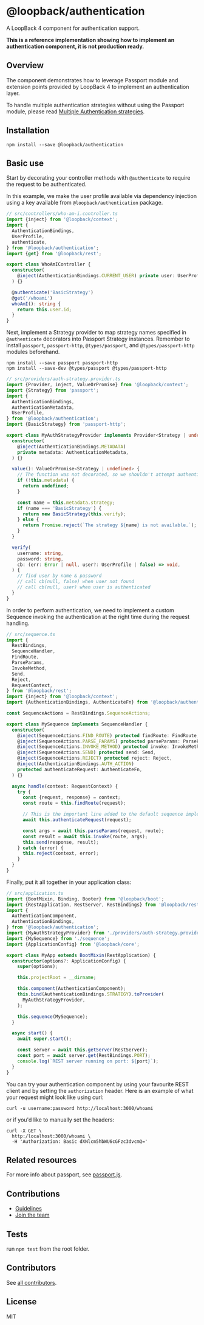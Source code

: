 # @loopback/authentication

A LoopBack 4 component for authentication support.

**This is a reference implementation showing how to implement an authentication
component, it is not production ready.**

## Overview

The component demonstrates how to leverage Passport module and extension points
provided by LoopBack 4 to implement an authentication layer.

To handle multiple authentication strategies without using the Passport module,
please read
[Multiple Authentication strategies](./packages/authentication/docs/authentication-system.md).

## Installation

```shell
npm install --save @loopback/authentication
```

## Basic use

Start by decorating your controller methods with `@authenticate` to require the
request to be authenticated.

In this example, we make the user profile available via dependency injection
using a key available from `@loopback/authentication` package.

```ts
// src/controllers/who-am-i.controller.ts
import {inject} from '@loopback/context';
import {
  AuthenticationBindings,
  UserProfile,
  authenticate,
} from '@loopback/authentication';
import {get} from '@loopback/rest';

export class WhoAmIController {
  constructor(
    @inject(AuthenticationBindings.CURRENT_USER) private user: UserProfile,
  ) {}

  @authenticate('BasicStrategy')
  @get('/whoami')
  whoAmI(): string {
    return this.user.id;
  }
}
```

Next, implement a Strategy provider to map strategy names specified in
`@authenticate` decorators into Passport Strategy instances. Remember to install
`passport`, `passport-http`, `@types/passport`, and `@types/passport-http`
modules beforehand.

```shell
npm install --save passport passport-http
npm install --save-dev @types/passport @types/passport-http
```

```ts
// src/providers/auth-strategy.provider.ts
import {Provider, inject, ValueOrPromise} from '@loopback/context';
import {Strategy} from 'passport';
import {
  AuthenticationBindings,
  AuthenticationMetadata,
  UserProfile,
} from '@loopback/authentication';
import {BasicStrategy} from 'passport-http';

export class MyAuthStrategyProvider implements Provider<Strategy | undefined> {
  constructor(
    @inject(AuthenticationBindings.METADATA)
    private metadata: AuthenticationMetadata,
  ) {}

  value(): ValueOrPromise<Strategy | undefined> {
    // The function was not decorated, so we shouldn't attempt authentication
    if (!this.metadata) {
      return undefined;
    }

    const name = this.metadata.strategy;
    if (name === 'BasicStrategy') {
      return new BasicStrategy(this.verify);
    } else {
      return Promise.reject(`The strategy ${name} is not available.`);
    }
  }

  verify(
    username: string,
    password: string,
    cb: (err: Error | null, user?: UserProfile | false) => void,
  ) {
    // find user by name & password
    // call cb(null, false) when user not found
    // call cb(null, user) when user is authenticated
  }
}
```

In order to perform authentication, we need to implement a custom Sequence
invoking the authentication at the right time during the request handling.

```ts
// src/sequence.ts
import {
  RestBindings,
  SequenceHandler,
  FindRoute,
  ParseParams,
  InvokeMethod,
  Send,
  Reject,
  RequestContext,
} from '@loopback/rest';
import {inject} from '@loopback/context';
import {AuthenticationBindings, AuthenticateFn} from '@loopback/authentication';

const SequenceActions = RestBindings.SequenceActions;

export class MySequence implements SequenceHandler {
  constructor(
    @inject(SequenceActions.FIND_ROUTE) protected findRoute: FindRoute,
    @inject(SequenceActions.PARSE_PARAMS) protected parseParams: ParseParams,
    @inject(SequenceActions.INVOKE_METHOD) protected invoke: InvokeMethod,
    @inject(SequenceActions.SEND) protected send: Send,
    @inject(SequenceActions.REJECT) protected reject: Reject,
    @inject(AuthenticationBindings.AUTH_ACTION)
    protected authenticateRequest: AuthenticateFn,
  ) {}

  async handle(context: RequestContext) {
    try {
      const {request, response} = context;
      const route = this.findRoute(request);

      // This is the important line added to the default sequence implementation
      await this.authenticateRequest(request);

      const args = await this.parseParams(request, route);
      const result = await this.invoke(route, args);
      this.send(response, result);
    } catch (error) {
      this.reject(context, error);
    }
  }
}
```

Finally, put it all together in your application class:

```ts
// src/application.ts
import {BootMixin, Binding, Booter} from '@loopback/boot';
import {RestApplication, RestServer, RestBindings} from '@loopback/rest';
import {
  AuthenticationComponent,
  AuthenticationBindings,
} from '@loopback/authentication';
import {MyAuthStrategyProvider} from './providers/auth-strategy.provider';
import {MySequence} from './sequence';
import {ApplicationConfig} from '@loopback/core';

export class MyApp extends BootMixin(RestApplication) {
  constructor(options?: ApplicationConfig) {
    super(options);

    this.projectRoot = __dirname;

    this.component(AuthenticationComponent);
    this.bind(AuthenticationBindings.STRATEGY).toProvider(
      MyAuthStrategyProvider,
    );

    this.sequence(MySequence);
  }

  async start() {
    await super.start();

    const server = await this.getServer(RestServer);
    const port = await server.get(RestBindings.PORT);
    console.log(`REST server running on port: ${port}`);
  }
}
```

You can try your authentication component by using your favourite REST client
and by setting the `authorization` header. Here is an example of what your
request might look like using curl:

```shell
curl -u username:password http://localhost:3000/whoami
```

or if you'd like to manually set the headers:

```shell
curl -X GET \
  http:/localhost:3000/whoami \
  -H 'Authorization: Basic dXNlcm5hbWU6cGFzc3dvcmQ='
```

## Related resources

For more info about passport, see [passport.js](http://passportjs.org/).

## Contributions

- [Guidelines](https://github.com/strongloop/loopback-next/blob/master/docs/CONTRIBUTING.md)
- [Join the team](https://github.com/strongloop/loopback-next/issues/110)

## Tests

run `npm test` from the root folder.

## Contributors

See
[all contributors](https://github.com/strongloop/loopback-next/graphs/contributors).

## License

MIT
